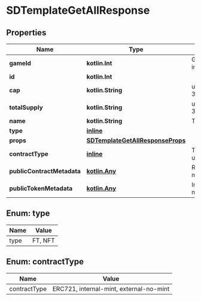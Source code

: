 
# SDTemplateGetAllResponse

## Properties
Name | Type | Description | Notes
------------ | ------------- | ------------- | -------------
**gameId** | **kotlin.Int** | Game ID Number (unsigned 32 bit integer) | 
**id** | **kotlin.Int** |  | 
**cap** | **kotlin.String** | u96 Number as String, min: 0, max: 39614081257132168796771975167 | 
**totalSupply** | **kotlin.String** | u96 Number as String, min: 0, max: 39614081257132168796771975167 | 
**name** | **kotlin.String** | The name of the template | 
**type** | [**inline**](#Type) |  | 
**props** | [**SDTemplateGetAllResponseProps**](SDTemplateGetAllResponseProps.md) |  | 
**contractType** | [**inline**](#ContractType) | The type of custom contract bieng used for this template. |  [optional]
**publicContractMetadata** | [**kotlin.Any**](.md) | Returned to marketplaces as contract metadata |  [optional]
**publicTokenMetadata** | [**kotlin.Any**](.md) | Inherited by tokens, and returned to marketplaces as token metadata |  [optional]


<a name="Type"></a>
## Enum: type
Name | Value
---- | -----
type | FT, NFT


<a name="ContractType"></a>
## Enum: contractType
Name | Value
---- | -----
contractType | ERC721, internal-mint, external-no-mint



